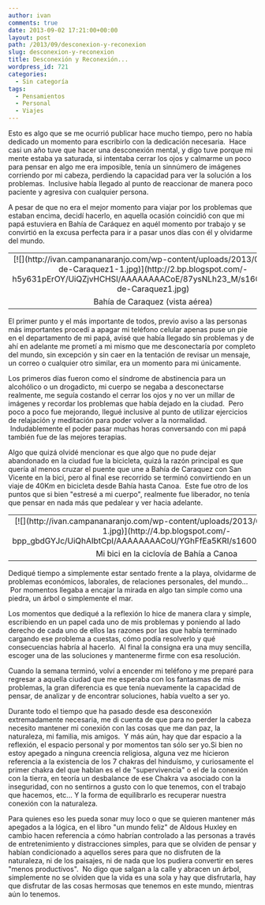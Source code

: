 ```yaml
---
author: ivan
comments: true
date: 2013-09-02 17:21:00+00:00
layout: post
path: /2013/09/desconexion-y-reconexion
slug: desconexion-y-reconexion
title: Desconexión y Reconexión...
wordpress_id: 721
categories:
  - Sin categoría
tags:
  - Pensamientos
  - Personal
  - Viajes
---
```


Esto es algo que se me ocurrió publicar hace mucho tiempo, pero no había dedicado un momento para escribirlo con la dedicación necesaria.  Hace casi un año tuve que hacer una desconexión mental, y digo tuve porque mi mente estaba ya saturada, si intentaba cerrar los ojos y calmarme un poco para pensar en algo me era imposible, tenía un sinnúmero de imágenes corriendo por mi cabeza, perdiendo la capacidad para ver la solución a los problemas.  Inclusive había llegado al punto de reaccionar de manera poco paciente y agresiva con cualquier persona.

A pesar de que no era el mejor momento para viajar por los problemas que estaban encima, decidí hacerlo, en aquella ocasión coincidió con que mi papá estuviera en Bahía de Caráquez en aquél momento por trabajo y se convirtió en la excusa perfecta para ir a pasar unos días con él y olvidarme del mundo.

<table cellpadding="0" align="center" style="margin-left: auto; margin-right: auto; text-align: center;" cellspacing="0" class="tr-caption-container" >
<tbody >
<tr >

<td style="text-align: center;" >[![](http://ivan.campananaranjo.com/wp-content/uploads/2013/09/Bahia-de-Caraquez1-1.jpg)](http://2.bp.blogspot.com/-h5y631pErOY/UiQZjvHCHSI/AAAAAAAACoE/87ysNLh23_M/s1600/Bahia-de-Caraquez1.jpg)
</td>
</tr>
<tr >

<td style="text-align: center;" class="tr-caption" >Bahía de Caraquez (vista aérea)
</td>
</tr>
</tbody>
</table>
El primer punto y el más importante de todos, previo aviso a las personas más importantes procedí a apagar mi teléfono celular apenas puse un pie en el departamento de mi papá, avisé que había llegado sin problemas y de ahí en adelante me prometí a mi mismo que me desconectaría por completo del mundo, sin excepción y sin caer en la tentación de revisar un mensaje, un correo o cualquier otro similar, era un momento para mi únicamente.

Los primeros días fueron como el síndrome de abstinencia para un alcohólico o un drogadicto, mi cuerpo se negaba a desconectarse realmente, me seguía costando el cerrar los ojos y no ver un millar de imágenes y recordar los problemas que había dejado en la ciudad.  Pero poco a poco fue mejorando, llegué inclusive al punto de utilizar ejercicios de relajación y meditación para poder volver a la normalidad.  Indudablemente el poder pasar muchas horas conversando con mi papá también fue de las mejores terapias.

Algo que quizá olvidé mencionar es que algo que no pude dejar abandonado en la ciudad fue la bicicleta, quizá la razón principal es que quería al menos cruzar el puente que une a Bahía de Caraquez con San Vicente en la bici, pero al final ese recorrido se terminó convirtiendo en un viaje de 40Km en bicicleta desde Bahía hasta Canoa.  Este fue otro de los puntos que si bien "estresé a mi cuerpo", realmente fue liberador, no tenía que pensar en nada más que pedalear y ver hacia adelante.

<table cellpadding="0" align="center" style="margin-left: auto; margin-right: auto; text-align: center;" cellspacing="0" class="tr-caption-container" >
<tbody >
<tr >

<td style="text-align: center;" >[![](http://ivan.campananaranjo.com/wp-content/uploads/2013/09/bici_ciclovia-1.jpg)](http://4.bp.blogspot.com/-bpp_gbdGYJc/UiQhAIbtCpI/AAAAAAAACoU/YGhFfEa5KRI/s1600/bici_ciclovia.jpg)
</td>
</tr>
<tr >

<td style="text-align: center;" class="tr-caption" >Mi bici en la ciclovía de Bahía a Canoa
</td>
</tr>
</tbody>
</table>

Dediqué tiempo a simplemente estar sentado frente a la playa, olvidarme de problemas económicos, laborales, de relaciones personales, del mundo...  Por momentos llegaba a encajar la mirada en algo tan simple como una piedra, un árbol o simplemente el mar.

Los momentos que dediqué a la reflexión lo hice de manera clara y simple, escribiendo en un papel cada uno de mis problemas y poniendo al lado derecho de cada uno de ellos las razones por las que había terminado cargando ese problema a cuestas, cómo podía resolverlo y qué consecuencias habría al hacerlo.  Al final la consigna era una muy sencilla, escoger una de las soluciones y mantenerme firme con esa resolución.

Cuando la semana terminó, volví a encender mi teléfono y me preparé para regresar a aquella ciudad que me esperaba con los fantasmas de mis problemas, la gran diferencia es que tenía nuevamente la capacidad de pensar, de analizar y de encontrar soluciones, había vuelto a ser yo.

Durante todo el tiempo que ha pasado desde esa desconexión extremadamente necesaria, me di cuenta de que para no perder la cabeza necesito mantener mi conexión con las cosas que me dan paz, la naturaleza, mi familia, mis amigos.  Y más aún, hay que dar espacio a la reflexión, el espacio personal y por momentos tan sólo ser yo.Si bien no estoy apegado a ninguna creencia religiosa, alguna vez me hicieron referencia a la existencia de los 7 chakras del hinduísmo, y curiosamente el primer chakra del que hablan es el de "supervivencia" o el de la conexión con la tierra, en teoría un desbalance de ese Chakra va asociado con la inseguridad, con no sentirnos a gusto con lo que tenemos, con el trabajo que hacemos, etc... Y la forma de equilibrarlo es recuperar nuestra conexión con la naturaleza.

Para quienes eso les pueda sonar muy loco o que se quieren mantener más apegados a la lógica, en el libro "un mundo feliz" de Aldous Huxley en cambio hacen referencia a cómo habrían controlado a las personas a través de entretenimiento y distracciones simples, para que se olviden de pensar y habían condicionado a aquellos seres para que no disfruten de la naturaleza, ni de los paisajes, ni de nada que los pudiera convertir en seres "menos productivos".  No digo que salgan a la calle y abracen un árbol, simplemente no se olviden que la vida es una sola y hay que disfrutarla, hay que disfrutar de las cosas hermosas que tenemos en este mundo, mientras aún lo tenemos.
